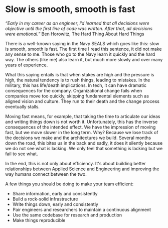# Slow is smooth, smooth is fast

*“Early in my career as an engineer, I’d learned that all decisions were objective until the first line of code was written. After that, all decisions were emotional.”* Ben Horowitz, The Hard Thing About Hard Things 


There is a well-known saying in the Navy SEALS which goes like this: slow is smooth, smooth is fast.  The first time I read this sentence, it did not make any sense to me.  Those who go to the Navy learn it quickly and the hard way.  The others (like me) also learn it, but much more slowly and over many years of experience. 


What this saying entails is that when stakes are high and the pressure is high, the natural tendency is to rush things, leading to mistakes.  In the military, this has life/death implications.  In tech, it can have dramatic consequences for the company.  Organizational change fails when companies move too quickly, skipping fundamental elements such as aligned vision and culture. They run to their death and the change process eventually stalls. 

 

Moving fast means, for example, that taking the time to articulate our ideas and writing things down is not worth it. Unfortunately, this has the inverse consequences of the intended effect.  We have the impression of moving fast, but we move slower in the long term.  Why?  Because we lose track of the decisions we make and the architectures we build.  Several months down the road, this bites us in the back and sadly, it does it silently because we do not see what is lacking.  We only feel that something is lacking but we fail to see what. 

 

In the end, this is not only about efficiency.  It's about building better relationships between Applied Science and Engineering and improving the way humans connect between the two. 

 

A few things you should be doing to make your team efficient: 

- Share information, early and consistently 
- Build a rock-solid infrastructure 
- Write things down, early and consistently 
- Pair engineers and researchers to maintain a continuous alignment 
- Use the same codebase for research and production 
- Make things reproducible 
